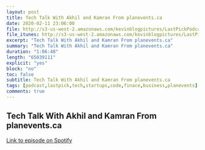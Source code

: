 ```yaml
---
layout: post
title: Tech Talk With Akhil and Kamran From planevents.ca
date: 2020-02-11 23:06:00
file: http://s3-us-west-2.amazonaws.com/kevinblogpictures/LastPickPodcastE6.mp3
file_itunes: http://s3-us-west-2.amazonaws.com/kevinblogpictures/LastPickPodcastE6.m4a
excerpt: "Tech Talk With Akhil and Kamran From planevents.ca"
summary: "Tech Talk With Akhil and Kamran From planevents.ca"
duration: "1:06:48"
length: "65039111"
explicit: "yes"
block: "no"
toc: false
subtitle: Tech Talk With Akhil and Kamran From planevents.ca
tags: [podcast,lastpick,tech,startups,code,finace,business,planevents]
comments: true
---
```


## Tech Talk With Akhil and Kamran From planevents.ca
[Link to episode on Spotify](https://open.spotify.com/episode/5m1KnS45S5jXkQX96slUGM?si=1rMcDZxITv6izrh0krFxhw)
